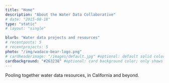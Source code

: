 ```yaml
---
title: "Home"
description: "About the Water Data Collaborative"
# date: "2015-08-18"
type: "static"
# layout: "single"

blurb: "Water data projects and resources"
# recentposts: 5
# recentprojects: 5
photo: "/img/wadaco-bear-logo.png"
# cardheaderimage: "/images/default.jpg" #optional: default solid color if unset
cardbackground: "#263238" #optional: card background color; only shows when no image specified
---
```


Pooling together water data resources, in California and beyond.
